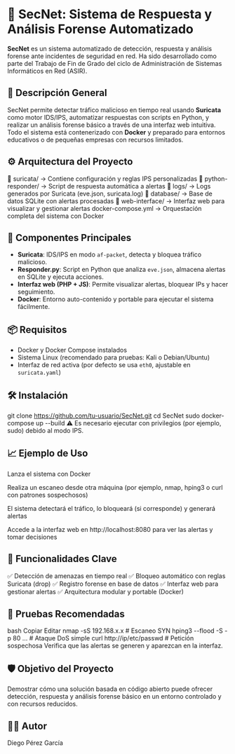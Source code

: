 # 🔐 SecNet: Sistema de Respuesta y Análisis Forense Automatizado

**SecNet** es un sistema automatizado de detección, respuesta y análisis forense ante incidentes de seguridad en red. Ha sido desarrollado como parte del Trabajo de Fin de Grado del ciclo de Administración de Sistemas Informáticos en Red (ASIR).

## 🧠 Descripción General

SecNet permite detectar tráfico malicioso en tiempo real usando **Suricata** como motor IDS/IPS, automatizar respuestas con scripts en Python, y realizar un análisis forense básico a través de una interfaz web intuitiva. Todo el sistema está contenerizado con **Docker** y preparado para entornos educativos o de pequeñas empresas con recursos limitados.

## ⚙️ Arquitectura del Proyecto

📁 suricata/ → Contiene configuración y reglas IPS personalizadas
📁 python-responder/ → Script de respuesta automática a alertas
📁 logs/ → Logs generados por Suricata (eve.json, suricata.log)
📁 database/ → Base de datos SQLite con alertas procesadas
📁 web-interface/ → Interfaz web para visualizar y gestionar alertas
docker-compose.yml → Orquestación completa del sistema con Docker


## 🚀 Componentes Principales

- **Suricata**: IDS/IPS en modo `af-packet`, detecta y bloquea tráfico malicioso.  
- **Responder.py**: Script en Python que analiza `eve.json`, almacena alertas en SQLite y ejecuta acciones.  
- **Interfaz web (PHP + JS)**: Permite visualizar alertas, bloquear IPs y hacer seguimiento.  
- **Docker**: Entorno auto-contenido y portable para ejecutar el sistema fácilmente.

## 📦 Requisitos

- Docker y Docker Compose instalados  
- Sistema Linux (recomendado para pruebas: Kali o Debian/Ubuntu)  
- Interfaz de red activa (por defecto se usa `eth0`, ajustable en `suricata.yaml`)

## 🛠️ Instalación

git clone https://github.com/tu-usuario/SecNet.git
cd SecNet
sudo docker-compose up --build
⚠️ Es necesario ejecutar con privilegios (por ejemplo, sudo) debido al modo IPS.

## 📈 Ejemplo de Uso
Lanza el sistema con Docker

Realiza un escaneo desde otra máquina (por ejemplo, nmap, hping3 o curl con patrones sospechosos)

El sistema detectará el tráfico, lo bloqueará (si corresponde) y generará alertas

Accede a la interfaz web en http://localhost:8080 para ver las alertas y tomar decisiones

## 📄 Funcionalidades Clave
✅ Detección de amenazas en tiempo real
✅ Bloqueo automático con reglas Suricata (drop)
✅ Registro forense en base de datos
✅ Interfaz web para gestionar alertas
✅ Arquitectura modular y portable (Docker)

## 🧪 Pruebas Recomendadas
bash
Copiar
Editar
nmap -sS 192.168.x.x          # Escaneo SYN
hping3 --flood -S -p 80 ...   # Ataque DoS simple
curl http://ip/etc/passwd     # Petición sospechosa
Verifica que las alertas se generen y aparezcan en la interfaz.

## 🛡️ Objetivo del Proyecto
Demostrar cómo una solución basada en código abierto puede ofrecer detección, respuesta y análisis forense básico en un entorno controlado y con recursos reducidos.

## 🧑‍💻 Autor
Diego Pérez García
